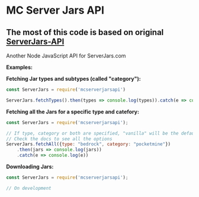 # MC Server Jars API #

## The most of this code is based on original [ServerJars-API](https://github.com/craftaro/ServerJars-JavaScriptAPI "Original server jars api") ## 

Another Node JavaScript API for ServerJars.com

**Examples:**

**Fetching Jar types and subtypes (called "category"):**
```javascript
const ServerJars = require('mcserverjarsapi')

ServerJars.fetchTypes().then(types => console.log(types)).catch(e => console.log(e))
```

**Fetching all the Jars for a specific type and catefory:**
```javascript
const ServerJars = require('mcserverjarsapi');

// If type, category or both are specified, "vanilla" will be the default.
// Check the docs to see all the options
ServerJars.fetchAll({type: "bedrock", category: "pocketmine"})
    .then(jars => console.log(jars))
    .catch(e => console.log(e))
```

**Downloading Jars:**
```javascript
const ServerJars = require('mcserverjarsapi');

// On development
```
